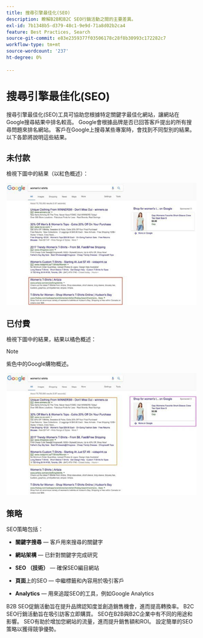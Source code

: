```yaml
---
title: 搜尋引擎最佳化(SEO)
description: 瞭解B2B和B2C SEO行銷活動之間的主要差異。
exl-id: 7b1348b5-d379-48c1-9e9d-71a8d02b2ca4
feature: Best Practices, Search
source-git-commit: e83e2359377f03506178c28f8b30993c172282c7
workflow-type: tm+mt
source-wordcount: '237'
ht-degree: 0%

---
```


# 搜尋引擎最佳化(SEO)

搜尋引擎最佳化(SEO)工具可協助您根據特定關鍵字最佳化網站，讓網站在Google搜尋結果中排名較高。 Google會根據品牌是否已回答客戶提出的所有搜尋問題來排名網站。 客戶在Google上搜尋某些專案時，會找到不同型別的結果。 以下各節將說明這些結果。

## 未付款

檢視下圖中的結果（以紅色概述）：

![未支付的SEO Google搜尋結果](../../assets/playbooks/seo-unpaid.png)

## 已付費

檢視下圖中的結果，結果以橘色概述：

>[!NOTE]
>
>紫色中的Google購物概述。

![付費SEO Google搜尋結果](../../assets/playbooks/seo-paid.png)

## 策略

SEO策略包括：

- **關鍵字搜尋** — 客戶用來搜尋的關鍵字

- **網站架構** — 已針對關鍵字完成研究

- **SEO （技術）** — 確保SEO編目網站

- **頁面**&#x200B;上的SEO — 中繼標籤和內容用於吸引客戶

- **Analytics** — 用來追蹤SEO的工具，例如Google Analytics

B2B SEO促銷活動旨在提升品牌認知度並創造銷售機會，進而提高轉換率。 B2C SEO行銷活動旨在吸引訪客立即購買。 SEO在B2B與B2C企業中有不同的用途和影響。 SEO有助於增加您網站的流量，進而提升銷售額和ROI。 設定簡單的SEO策略以獲得競爭優勢。
